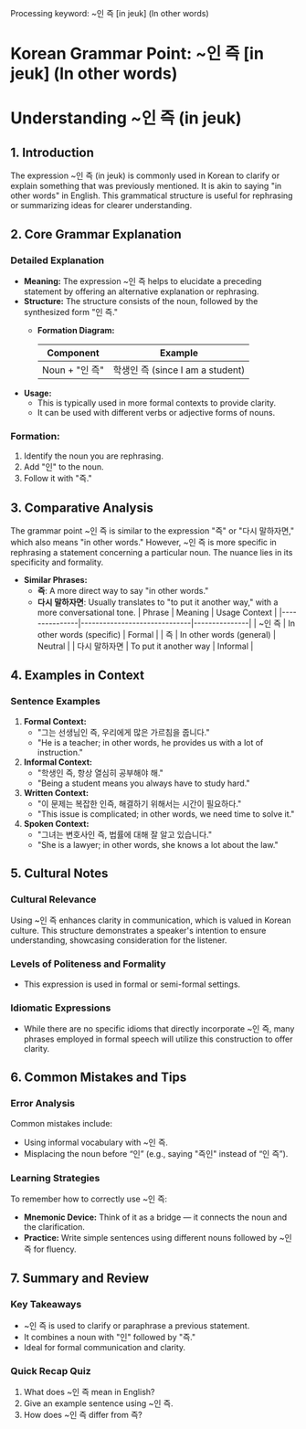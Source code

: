 Processing keyword: ~인 즉 [in jeuk] (In other words)
# Korean Grammar Point: ~인 즉 [in jeuk] (In other words)
# Understanding ~인 즉 (in jeuk)
## 1. Introduction
The expression ~인 즉 (in jeuk) is commonly used in Korean to clarify or explain something that was previously mentioned. It is akin to saying "in other words" in English. This grammatical structure is useful for rephrasing or summarizing ideas for clearer understanding.
## 2. Core Grammar Explanation
### Detailed Explanation
- **Meaning:** The expression ~인 즉 helps to elucidate a preceding statement by offering an alternative explanation or rephrasing.
- **Structure:** The structure consists of the noun, followed by the synthesized form "인 즉."
  - **Formation Diagram:**  
  
    | Component | Example |
    |-----------|---------|
    | Noun + "인 즉" | 학생인 즉 (since I am a student) |
- **Usage:** 
  - This is typically used in more formal contexts to provide clarity. 
  - It can be used with different verbs or adjective forms of nouns.
### Formation:
1. Identify the noun you are rephrasing.
2. Add "인" to the noun.
3. Follow it with "즉."
## 3. Comparative Analysis
The grammar point ~인 즉 is similar to the expression "즉" or "다시 말하자면," which also means "in other words." However, ~인 즉 is more specific in rephrasing a statement concerning a particular noun. The nuance lies in its specificity and formality.
- **Similar Phrases:**
  - **즉**: A more direct way to say "in other words."
  - **다시 말하자면**: Usually translates to "to put it another way," with a more conversational tone.
| Phrase        | Meaning                      | Usage Context |
|---------------|------------------------------|---------------|
| ~인 즉       | In other words (specific)   | Formal        |
| 즉            | In other words (general)    | Neutral       |
| 다시 말하자면 | To put it another way        | Informal      |
## 4. Examples in Context
### Sentence Examples
1. **Formal Context:**
   - "그는 선생님인 즉, 우리에게 많은 가르침을 줍니다."
   - "He is a teacher; in other words, he provides us with a lot of instruction."
2. **Informal Context:**
   - "학생인 즉, 항상 열심히 공부해야 해."
   - "Being a student means you always have to study hard."
3. **Written Context:**
   - "이 문제는 복잡한 인즉, 해결하기 위해서는 시간이 필요하다."
   - "This issue is complicated; in other words, we need time to solve it."
4. **Spoken Context:**
   - "그녀는 변호사인 즉, 법률에 대해 잘 알고 있습니다."
   - "She is a lawyer; in other words, she knows a lot about the law."
## 5. Cultural Notes
### Cultural Relevance
Using ~인 즉 enhances clarity in communication, which is valued in Korean culture. This structure demonstrates a speaker's intention to ensure understanding, showcasing consideration for the listener.
### Levels of Politeness and Formality
- This expression is used in formal or semi-formal settings.
  
### Idiomatic Expressions
- While there are no specific idioms that directly incorporate ~인 즉, many phrases employed in formal speech will utilize this construction to offer clarity.
## 6. Common Mistakes and Tips
### Error Analysis
Common mistakes include:
- Using informal vocabulary with ~인 즉.
- Misplacing the noun before “인” (e.g., saying "즉인" instead of “인 즉”).
### Learning Strategies
To remember how to correctly use ~인 즉:
- **Mnemonic Device:** Think of it as a bridge — it connects the noun and the clarification. 
- **Practice:** Write simple sentences using different nouns followed by ~인 즉 for fluency.
## 7. Summary and Review
### Key Takeaways
- ~인 즉 is used to clarify or paraphrase a previous statement.
- It combines a noun with "인" followed by "즉."
- Ideal for formal communication and clarity.
### Quick Recap Quiz
1. What does ~인 즉 mean in English?
2. Give an example sentence using ~인 즉.
3. How does ~인 즉 differ from 즉?
